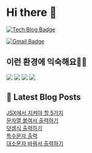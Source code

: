 # Hi there 👋

[![Tech Blog Badge](http://img.shields.io/badge/tistory-black?style=flat-square&logo=Tistory&link=https://codingpracticenote.tistory.com/)](https://codingpracticenote.tistory.com/)
	
[![Gmail Badge](https://img.shields.io/badge/Gmail-d14836?style=flat-square&logo=Gmail&logoColor=white&link=mailto:tkdrnr1215@gmail.com)](mailto:tkdrnr1215@gmail.com)

## 이런 환경에 익숙해요✍🏼

<img src="https://img.shields.io/badge/CSS3-1572B6?style=flat-square&logo=CSS3&logoColor=white"/> </t>
<img src="https://img.shields.io/badge/HTML5-E34F26?style=flat-square&logo=HTML5&logoColor=white"/> 
<img src="https://img.shields.io/badge/JavaScript-F7DF1E?style=flat-square&logo=JavaScript&logoColor=white"/>
<img src="https://img.shields.io/badge/TypeScript-3178C6?style=flat-square&logo=TypeScript&logoColor=white"/>

## 📕 Latest Blog Posts

<a href=https://codingpracticenote.tistory.com/207>JSX에서 지켜야 할 5가지</a></br><a href=https://codingpracticenote.tistory.com/206>문자열 붙여서 출력하기</a></br><a href=https://codingpracticenote.tistory.com/205>덧셈식 출력하기</a></br><a href=https://codingpracticenote.tistory.com/204>특수문자 출력</a></br><a href=https://codingpracticenote.tistory.com/203>대소문자 바꿔서 출력하기</a></br>